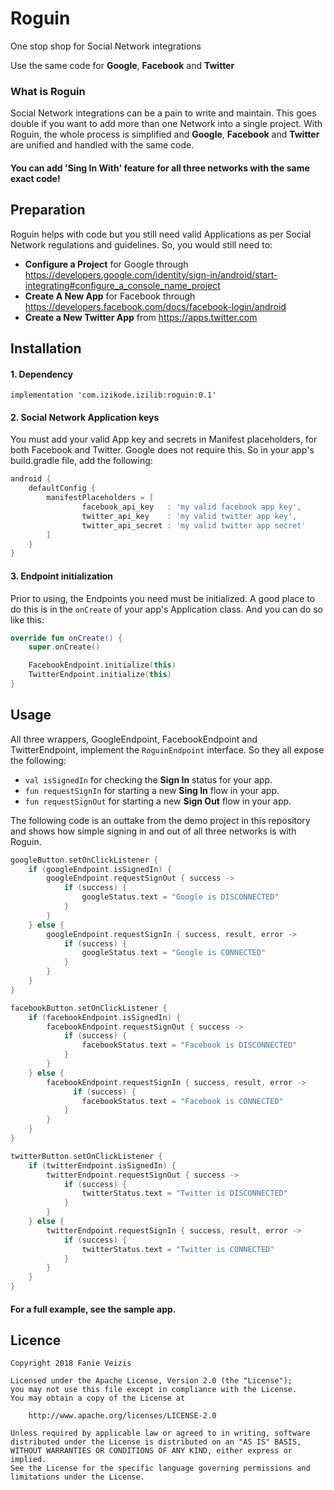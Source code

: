 # Roguin
One stop shop for Social Network integrations

Use the same code for **Google**, **Facebook** and **Twitter**

### What is Roguin
Social Network integrations can be a pain to write and maintain. This goes double if you want to add more than one Network into a 
single project. With Roguin, the whole process is simplified and **Google**, **Facebook** and **Twitter** are unified and handled
with the same code.

#### You can add **'Sing In With'** feature for all three networks with the same exact code!

## Preparation
Roguin helps with code but you still need valid Applications as per Social Network regulations and guidelines.
So, you would still need to:
- **Configure a Project** for Google through https://developers.google.com/identity/sign-in/android/start-integrating#configure_a_console_name_project
- **Create A New App** for Facebook through https://developers.facebook.com/docs/facebook-login/android
- **Create a New Twitter App** from https://apps.twitter.com

## Installation
#### 1. Dependency
```
implementation 'com.izikode.izilib:roguin:0.1'
```

#### 2. Social Network Application keys
You must add your valid App key and secrets in Manifest placeholders, for both Facebook and Twitter. Google does not require this. So in your app's build.gradle file, add the following:
```groovy
android {
    defaultConfig {
        manifestPlaceholders = [
                facebook_api_key   : 'my valid facebook app key',
                twitter_api_key    : 'my valid twitter app key',
                twitter_api_secret : 'my valid twitter app secret'
        ]
    }
}
```
#### 3. Endpoint initialization
Prior to using, the Endpoints you need must be initialized. A good place to do this is in the ```onCreate``` of your app's Application class. And you can do so like this:
```kotlin
override fun onCreate() {
    super.onCreate()

    FacebookEndpoint.initialize(this)
    TwitterEndpoint.initialize(this)
}
```

## Usage
All three wrappers, GoogleEndpoint, FacebookEndpoint and TwitterEndpoint, implement the ```RoguinEndpoint``` interface. So they all expose the following:
- ```val isSignedIn``` for checking the **Sign In** status for your app.
- ```fun requestSignIn``` for starting a new **Sing In** flow in your app.
- ```fun requestSignOut``` for starting a new **Sign Out** flow in your app.

The following code is an outtake from the demo project in this repository and shows how simple signing in and out of all three networks is with Roguin.
```kotlin
googleButton.setOnClickListener {
    if (googleEndpoint.isSignedIn) {
        googleEndpoint.requestSignOut { success ->
            if (success) {
                googleStatus.text = "Google is DISCONNECTED"
            }
        }
    } else {
        googleEndpoint.requestSignIn { success, result, error ->
            if (success) {
                googleStatus.text = "Google is CONNECTED"
            }
        }
    }
}

facebookButton.setOnClickListener {
    if (facebookEndpoint.isSignedIn) {
        facebookEndpoint.requestSignOut { success ->
            if (success) {
                facebookStatus.text = "Facebook is DISCONNECTED"
            }
        }
    } else {
        facebookEndpoint.requestSignIn { success, result, error ->
              if (success) {
                facebookStatus.text = "Facebook is CONNECTED"
            }
        }
    }
}

twitterButton.setOnClickListener {
    if (twitterEndpoint.isSignedIn) {
        twitterEndpoint.requestSignOut { success ->
            if (success) {
                twitterStatus.text = "Twitter is DISCONNECTED"
            }
        }
    } else {
        twitterEndpoint.requestSignIn { success, result, error ->
            if (success) {
                twitterStatus.text = "Twitter is CONNECTED"
            }
        }
    }
}
```

#### For a full example, see the sample app.

## Licence
```
Copyright 2018 Fanie Veizis

Licensed under the Apache License, Version 2.0 (the "License");
you may not use this file except in compliance with the License.
You may obtain a copy of the License at

    http://www.apache.org/licenses/LICENSE-2.0

Unless required by applicable law or agreed to in writing, software
distributed under the License is distributed on an "AS IS" BASIS,
WITHOUT WARRANTIES OR CONDITIONS OF ANY KIND, either express or implied.
See the License for the specific language governing permissions and
limitations under the License.
```